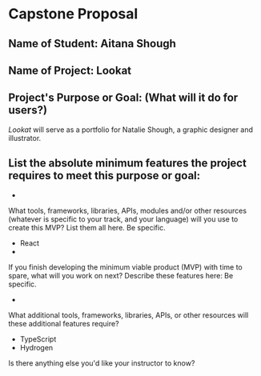 # Capstone Proposal

## Name of Student: Aitana Shough

## Name of Project: Lookat

## Project's Purpose or Goal: (What will it do for users?)

*Lookat* will serve as a portfolio for Natalie Shough, a graphic designer and illustrator.

## List the absolute minimum features the project requires to meet this purpose or goal:

* 

What tools, frameworks, libraries, APIs, modules and/or other resources (whatever is specific to your track, and your language) will you use to create this MVP? List them all here. Be specific.

* React
* 

If you finish developing the minimum viable product (MVP) with time to spare, what will you work on next? Describe these features here: Be specific.

*

What additional tools, frameworks, libraries, APIs, or other resources will these additional features require?

* TypeScript
* Hydrogen

Is there anything else you'd like your instructor to know?
